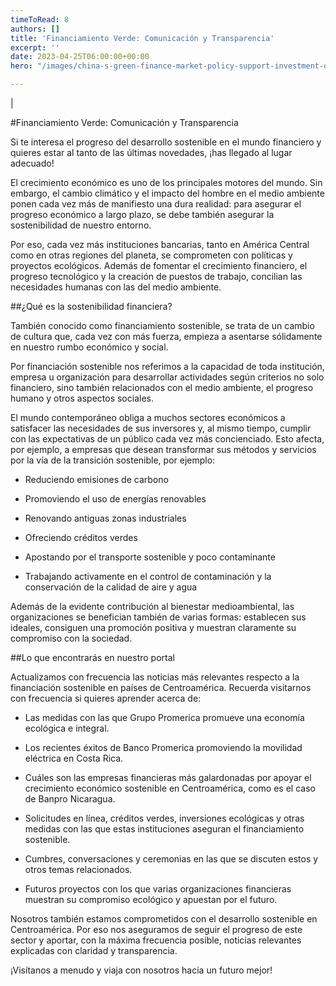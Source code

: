 ```yaml
---
timeToRead: 8
authors: []
title: 'Financiamiento Verde: Comunicación y Transparencia'
excerpt: ''
date: 2023-04-25T06:00:00+00:00
hero: "/images/china-s-green-finance-market-policy-support-investment-opportunities.jpg"

---
```

|




#Financiamiento Verde: Comunicación y Transparencia

Si te interesa el progreso del desarrollo sostenible en el mundo financiero y quieres estar al tanto de las últimas novedades, ¡has llegado al lugar adecuado!

El crecimiento económico es uno de los principales motores del mundo. Sin embargo, el cambio climático y el impacto del hombre en el medio ambiente ponen cada vez más de manifiesto una dura realidad: para asegurar el progreso económico a largo plazo, se debe también asegurar la sostenibilidad de nuestro entorno.

Por eso, cada vez más instituciones bancarias, tanto en América Central como en otras regiones del planeta, se comprometen con políticas y proyectos ecológicos. Además de fomentar el crecimiento financiero, el progreso tecnológico y la creación de puestos de trabajo, concilian las necesidades humanas con las del medio ambiente.

##¿Qué es la sostenibilidad financiera?

También conocido como financiamiento sostenible, se trata de un cambio de cultura que, cada vez con más fuerza, empieza a asentarse sólidamente en nuestro rumbo económico y social.

Por financiación sostenible nos referimos a la capacidad de toda institución, empresa u organización para desarrollar actividades según criterios no solo financiero, sino también relacionados con el medio ambiente, el progreso humano y otros aspectos sociales.

El mundo contemporáneo obliga a muchos sectores económicos a satisfacer las necesidades de sus inversores y, al mismo tiempo, cumplir con las expectativas de un público cada vez más concienciado. Esto afecta, por ejemplo, a empresas que desean transformar sus métodos y servicios por la vía de la transición sostenible, por ejemplo:

- Reduciendo emisiones de carbono

- Promoviendo el uso de energías renovables

- Renovando antiguas zonas industriales

- Ofreciendo créditos verdes

- Apostando por el transporte sostenible y poco contaminante

- Trabajando activamente en el control de contaminación y la conservación de la calidad de aire y agua

Además de la evidente contribución al bienestar medioambiental, las organizaciones se benefician también de varias formas: establecen sus ideales, consiguen una promoción positiva y muestran claramente su compromiso con la sociedad.

##Lo que encontrarás en nuestro portal

Actualizamos con frecuencia las noticias más relevantes respecto a la financiación sostenible en países de Centroamérica. Recuerda visitarnos con frecuencia si quieres aprender acerca de:

- Las medidas con las que Grupo Promerica promueve una economía ecológica e integral.

- Los recientes éxitos de Banco Promerica promoviendo la movilidad eléctrica en Costa Rica.

- Cuáles son las empresas financieras más galardonadas por apoyar el crecimiento económico sostenible en Centroamérica, como es el caso de Banpro Nicaragua.

- Solicitudes en línea, créditos verdes, inversiones ecológicas y otras medidas con las que estas instituciones aseguran el financiamiento sostenible.

- Cumbres, conversaciones y ceremonias en las que se discuten estos y otros temas relacionados.

- Futuros proyectos con los que varias organizaciones financieras muestran su compromiso ecológico y apuestan por el futuro.

Nosotros también estamos comprometidos con el desarrollo sostenible en Centroamérica. Por eso nos aseguramos de seguir el progreso de este sector y aportar, con la máxima frecuencia posible, noticias relevantes explicadas con claridad y transparencia.

¡Visítanos a menudo y viaja con nosotros hacia un futuro mejor!
